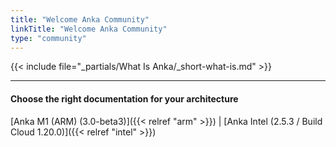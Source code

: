 ```yaml
---
title: "Welcome Anka Community"
linkTitle: "Welcome Anka Community"
type: "community"
---
```


{{< include file="_partials/What Is Anka/_short-what-is.md" >}}

---

#### Choose the right documentation for your architecture

[Anka M1 (ARM) (3.0-beta3)]({{< relref "arm" >}}) | [Anka Intel (2.5.3 / Build Cloud 1.20.0)]({{< relref "intel" >}})
